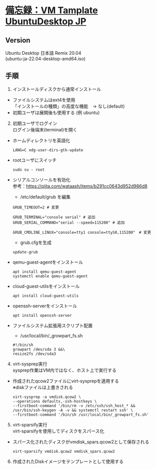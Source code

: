 # [備忘録：VM Tamplate UbuntuDesktop JP](https://marimelon.github.io/note/vm_template/ubuntu-desktop)

## Version
Ubuntu Desktop 日本語 Remix 20.04  
(ubuntu-ja-22.04-desktop-amd64.iso)

## 手順
1. インストールディスクから通常インストール 
- ファイルシステムはext4を使用  
  「インストールの種類」の高度な機能　-> なし(default)
- 初期ユーザは展開後も使用する (例 ubuntu)

2. 初期ユーザでログイン  
ログイン後端末(terminal)を開く

- ホームディレクトリを英語化
  ```
  LANG=C xdg-user-dirs-gtk-update
  ```

- rootユーザにスイッチ
  ```
  sudo su - root 
  ```

- シリアルコンソールを有効化  
  参考：https://qiita.com/wataash/items/b291cc0643d952d986d8

  - /etc/default/grub を編集
  ```
  GRUB_TIMEOUT=2 # 変更

  GRUB_TERMINAL="console serial" # 追加
  GRUB_SERIAL_COMMAND="serial --speed=115200" # 追加

  GRUB_CMDLINE_LINUX="console=tty1 console=ttyS0,115200"　# 変更
  ```

  - grub.cfgを生成  
  ```
  update-grub
  ```

- qemu-guest-agentをインストール
  ```
  apt install qemu-guest-agent
  systemctl enable qemu-guest-agent
  ```

- cloud-guest-utilsをインストール
  ```
  apt install cloud-guest-utils
  ```

- openssh-serverをインストール  
  ```
  apt install openssh-server
  ```

- ファイルシステム拡張用スクリプト配置  
  - /usr/local/bin/_growpart_fs.sh
  ```
  #!/bin/sh
  growpart /dev/sda 3 &&\
  resize2fs /dev/sda3
  ```

4. virt-sysprep実行  
sysprep作業はVM内ではなく、ホスト上で実行する
- 作成されたqcow2ファイルにvirt-sysprepを適用する  
  ※diskファイルは上書きされる
  ```
  virt-sysprep -a vmdisk.qcow2 \
  --operations defaults,-ssh-hostkeys \
  --firstboot-command '/bin/rm -v /etc/ssh/ssh_host_* && /usr/bin/ssh-keygen -A -v && systemctl restart ssh' \
  --firstboot-command '/bin/sh /usr/local/bin/_growpart_fs.sh'
  ```

5. virt-sparsify実行  
virt-sparsifyを使用してディスクをスパース化  
- スパース化されたディスクがvmdisk_spars.qcow2として保存される
  
  ```
  virt-sparsify vmdisk.qcow2 vmdisk_spars.qcow2
  ```

6. 作成されたDiskイメージをテンプレートとして使用する